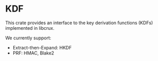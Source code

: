 # KDF

This crate provides an interface to the key derivation functions (KDFs) implemented in libcrux.

We currently support:

* Extract-then-Expand: HKDF
* PRF: HMAC, Blake2
